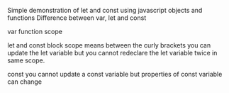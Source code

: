 Simple demonstration of let and const using javascript objects and functions
Difference between var, let and const

var 
function scope

let and const
block scope means between the curly brackets
you can update the let variable but you cannot redeclare the let variable twice in same scope.

 const
 you cannot update a const variable but properties of const variable can change